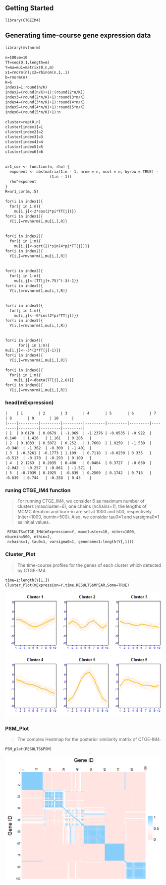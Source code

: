 
Getting Started
---------------

    library(CTGEIM4)

Generating time-course gene expression data
-----------------------------

    library(mvtnorm)

    n=100;m=10
    TT=seq(0,1,length=m)
    Y=mu=mu1=matrix(0,n,m)
    x1=rnorm(n);x2=rbinom(n,1,.1)
    b=rnorm(n)
    K=6
    index1=1:round(n/K)
    index2=(round(n/K)+1):(round(2*n/K))
    index3=(round(2*n/K)+1):round(3*n/K)
    index4=(round(3*n/K)+1):round(4*n/K)
    index5=(round(4*n/K)+1):round(5*n/K)
    index6=(round(5*n/K)+1):n

    cluster=rep(0,n)
    cluster[index1]=1
    cluster[index2]=2
    cluster[index3]=3
    cluster[index4]=4
    cluster[index5]=5
    cluster[index6]=6


    ar1_cor <- function(n, rho) {
      exponent <- abs(matrix(1:n - 1, nrow = n, ncol = n, byrow = TRUE) -
                        (1:n - 1))
      rho^exponent
    }
    R=ar1_cor(m,.5)

    for(i in index1){
      for(j in 1:m){
        mu[i,j]<-2*cos(2*pi*TT[j])}}
    for(i in index1){
      Y[i,]=rmvnorm(1,mu[i,],R)}


    for(i in index2){
      for(j in 1:m){
        mu[i,j]<-sqrt(2)*sin(4*pi*TT[j])}}
    for(i in index2){
      Y[i,]=rmvnorm(1,mu[i,],R)}


    for(i in index3){
      for(j in 1:m){
        mu[i,j]<-(TT[j]+.75)^(-3)-1}}
    for(i in index3){
      Y[i,]=rmvnorm(1,mu[i,],R)}


    for(i in index5){
      for(j in 1:m){
        mu[i,j]<--6*cos(2*pi*TT[j])}}
    for(i in index5){
      Y[i,]=rmvnorm(1,mu[i,],R)}


    for(i in index4){
          for(j in 1:m){
    mu[i,j]<--3*(2*TT[j]-1)}}
    for(i in index4){
      Y[i,]=rmvnorm(1,mu[i,],R)}

    for(i in index6){
      for(j in 1:m){
        mu[i,j]<-dbeta(TT[j],2,6)}}
    for(i in index6){
      Y[i,]=rmvnorm(1,mu[i,],R)}
  
  
  
### head(mExpression)
    |    | 1       | 2       | 3       | 4       | 5       | 6       | 7       | 8       | 9       | 10      |
    |----|---------|---------|---------|---------|---------|---------|---------|---------|---------|---------|
    | 1  | 0.0178  | 0.0679  | -1.069  | -1.2376 | -0.0535 | -0.922  | 0.140   | 1.426   | 1.161   | 0.205   |
    | 2  | 0.1033  | 0.5072  | 0.252   | 1.7608  | 1.0259  | -1.538  | -0.948  | -1.362  | -0.309  | -1.401  |
    | 3  | -0.3261 | -0.1773 | 1.109   | 0.7118  | -0.0230 | 0.335   | -0.513  | -0.170  | -0.293  | 0.109   |
    | 4  | 2.1263  | 0.2035  | 0.400   | 0.0404  | 0.3727  | -0.630  | -2.042  | -0.257  | -0.861  | -1.571  |
    | 5  | -0.7039 | 0.1925  | -0.839  | 0.2509  | 0.1742  | 0.718   | -0.639  | 0.744   | -0.258  | 0.43    |
    
### runing CTGE_IM4 function

> For running CTGE_IM4, we consider 6 as maximum number of clusters 
> (maxcluster=6), one chains (nchains=1), the lengths of
> MCMC iteration and burn-in are set at 1000 and 500, respectively
> (niter=1000, burnin=500). Also, we consider
> tau0=1 and varsigma0=1  as initial values. 


     RESULTS=CTGE_IM4(mExpression=Y, maxcluster=10, niter=1000, nburnin=500, nthin=2, 
     nchains=1, tau0=1, varsigma0=1, genename=1:length(Y[,1]))
     
###  Cluster_Plot

> The time-course profiles for the genes of each cluster which detected by CTGE-IM4. 


    time=1:length(Y[1,])
    Cluster_Plot(mExpression=Y,time,RESULTS$MPEAR,Some=TRUE)
    
    
 ![](Cluster.png)


###  PSM_Plot

> The complex Heatmap for the posterior similarity matrix of CTGE-IM4.

 
    PSM_plot(RESULTS$PSM)
    
    
![](PSM.png)

